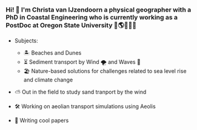 ### Hi! 👋 I'm Christa van IJzendoorn a physical geographer with a PhD in Coastal Engineering who is currently working as a PostDoc at Oregon State University 🧐🌎🚴‍♀️🌈

- Subjects:
  - :desert_island: Beaches and Dunes 
  - ⏳ Sediment transport by Wind 🌪️ and Waves 🌊
  - :beach_umbrella: Nature-based solutions for challenges related to sea level rise and climate change
 
- :partly_sunny: Out in the field to study sand tranport by the wind
- :hammer_and_wrench: Working on aeolian transport simulations using Aeolis
- :notebook: Writing cool papers
